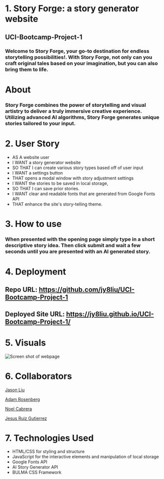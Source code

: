 # 1. Story Forge: a story generator website

## UCI-Bootcamp-Project-1

### Welcome to Story Forge, your go-to destination for endless storytelling possibilities!. With Story Forge, not only can you craft original tales based on your imagination, but you can also bring them to life.

# About

### Story Forge combines the power of storytelling and visual artistry to deliver a truly immersive creative experience. Utilizing advanced AI algorithms, Story Forge generates unique stories tailored to your input.

# 2. User Story

- AS A website user
- I WANT a story generator website
- SO THAT I can create various story types based off of user input
- I WANT a settings button
- THAT opens a modal window with story adjustment settings
- I WANT the stories to be saved in local storage,
- SO THAT I can save prior stories.
- I WANT clear and readable fonts that are generated from Google Fonts API
- THAT enhance the site's story-telling theme.

# 3. How to use

### When presented with the opening page simply type in a short descriptive story idea. Then click submit and wait a few seconds until you are presented with an AI generated story.

# 4. Deployment

## Repo URL: https://github.com/jy8liu/UCI-Bootcamp-Project-1

## Deployed Site URL: https://jy8liu.github.io/UCI-Bootcamp-Project-1/

# 5. Visuals

![Screen shot of webpage](<Screenshot 2024-05-15 at 6.55.04 PM.png>)

# 6. Collaborators

[Jason Liu](https://github.com/jy8liu)

[Adam Rosenberg](https://github.com/AcoderRose)

[Noel Cabrera](https://github.com/electricfrog1)

[Jesus Ruiz Gutierrez](https://github.com/jesse437)

# 7. Technologies Used

- HTML/CSS for styling and structure
- JavaScript for the interactive elements and manipulation of local storage
- Google Fonts API
- AI Story Generator API
- BULMA CSS Framework
